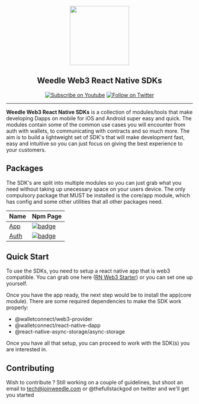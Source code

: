 <p align="center">
  <a href="https://joinweedle.com">
    <img width="160px" src="https://joinweedle.com/_next/image?url=%2F_next%2Fstatic%2Fmedia%2Fweedle-logo.0c523263.png&w=256&q=75"><br/>
  </a>
  <h2 align="center">Weedle Web3 React Native SDKs</h2>
</p>

<p align="center">
  <a href="https://www.youtube.com/channel/UCv46wpk-R4Eh7xkFem_5Pzg"><img src="https://img.shields.io/youtube/channel/subscribers/UCv46wpk-R4Eh7xkFem_5Pzg?style=social" alt="Subscribe on Youtube"></a>
  <a href="https://twitter.com/weedle_app"><img src="https://img.shields.io/twitter/follow/weedle_app?style=social" alt="Follow on Twitter"></a>
</p>

---

**Weedle Web3 React Native SDKs** is a collection of modules/tools that make developing Dapps on mobile for iOS and Android super easy and quick. The modules contain some of the common use cases you will encounter from auth with wallets, to communicating with contracts and so much more. The aim is to build a lightweight set of SDK's that will make development fast, easy and intuitive so you can just focus on giving the best experience to your customers.

## Packages

The SDK's are split into multiple modules so you can just grab what you need without taking up unecessary space on your users device. The only compulsory package that MUST be installed is the core/app module, which has config and some other utilities that all other packages need.

| Name                   | Npm Page                                                                                                                      |
|------------------------|-------------------------------------------------------------------------------------------------------------------------------|
| [App](/packages/app)   | [![badge](https://img.shields.io/npm/v/@weedle-app/app?style=for-the-badge)](https://www.npmjs.com/package/@weedle-app/app)   |
| [Auth](/packages/auth) | [![badge](https://img.shields.io/npm/v/@weedle-app/auth?style=for-the-badge)](https://www.npmjs.com/package/@weedle-app/auth) |


## Quick Start

To use the SDKs, you need to setup a react native app that is web3 compatible. You can grab one here (<a href="https://github.com/weedle-app/weedle-expo-bare-workflow">RN Web3 Starter</a>) or you can set one up yourself.

Once you have the app ready, the next step would be to install the app(core module). There are some required dependencies to make the SDK work properly:

- @walletconnect/web3-provider
- @walletconnect/react-native-dapp
- @react-native-async-storage/async-storage

Once you have all that setup, you can proceed to work with the SDK(s) you are interested in.

## Contributing

Wish to contribute ? Still working on a couple of guidelines, but shoot an email to tech@joinweedle.com or @thefullstackgod on twitter and we'll get you started
